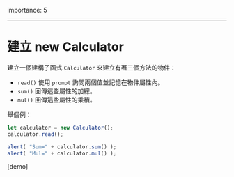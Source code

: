 importance: 5

---

# 建立 new Calculator

建立一個建構子函式 `Calculator` 來建立有著三個方法的物件：

- `read()` 使用 `prompt` 詢問兩個值並記憶在物件屬性內。
- `sum()` 回傳這些屬性的加總。
- `mul()` 回傳這些屬性的乘積。

舉個例：

```js
let calculator = new Calculator();
calculator.read();

alert( "Sum=" + calculator.sum() );
alert( "Mul=" + calculator.mul() );
```

[demo]
